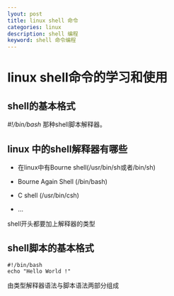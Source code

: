 ```yaml
---
lyout: post
title: linux shell 命令
categories: linux
description: shell 编程
keyword: shell 命令编程
---
```


# linux shell命令的学习和使用

## shell的基本格式

*#!/bin/bash*  那种shell脚本解释器。

## linux 中的shell解释器有哪些

* 在linux中有Bourne shell(/usr/bin/sh或者/bin/sh)

* Bourne Again Shell (/bin/bash)

* C shell (/usr/bin/csh)

* ...

shell开头都要加上解释器的类型

## shell脚本的基本格式

```
#!/bin/bash
echo "Hello World !"
```
由类型解释器语法与脚本语法两部分组成
